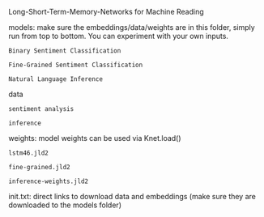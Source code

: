 Long-Short-Term-Memory-Networks for Machine Reading

models: make sure the embeddings/data/weights are in this folder, simply run from top to bottom. You can experiment with your own inputs.
	
	Binary Sentiment Classification
	
	Fine-Grained Sentiment Classification
	
	Natural Language Inference

data 
	
	sentiment analysis
	
	inference

weights: model weights can be used via Knet.load()
	
	lstm46.jld2
	
	fine-grained.jld2
	
	inference-weights.jld2

init.txt: direct links to download data and embeddings (make sure they are downloaded to the models folder)
